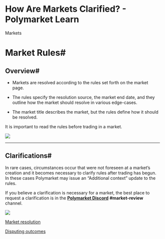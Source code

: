 # How Are Markets Clarified? - Polymarket Learn

Markets

# Market Rules#

## Overview#

  * Markets are resolved according to the rules set forth on the market page.

  * The rules specify the resolution source, the market end date, and they outline how the market should resolve in various edge-cases.

  * The market title describes the market, but the rules define how it should be resolved.




It is important to read the rules before trading in a market. 

![](/media/market-rules.png)

* * *

## Clarifications#

In rare cases, circumstances occur that were not foreseen at a market’s creation and it becomes necessary to clarify rules after trading has begun. In these cases Polymarket may issue an “Additional context” update to the rules.

If you believe a clarification is necessary for a market, the best place to request a clarification is in the **[Polymarket Discord](https://discord.com/invite/polymarket)** **#market-review** channel.

![](/media/additional-context.png)

[Market resolution](/docs/guides/markets/how-are-markets-resolved/)

[Disputing outcomes](/docs/guides/markets/dispute/)

[](https://x.com/polymarket)[](https://discord.gg/polymarket)[](https://github.com/polymarket)

[](https://github.com/polymarket/learn/blob/main/pages/docs/guides/markets/how-are-markets-clarified.mdx)